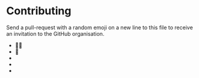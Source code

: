 # Contributing

Send a pull-request with a random emoji on a new line to this file to receive an invitation to the GitHub organisation.

- 🏴‍☠️
- 👑
-  
-  
-  
